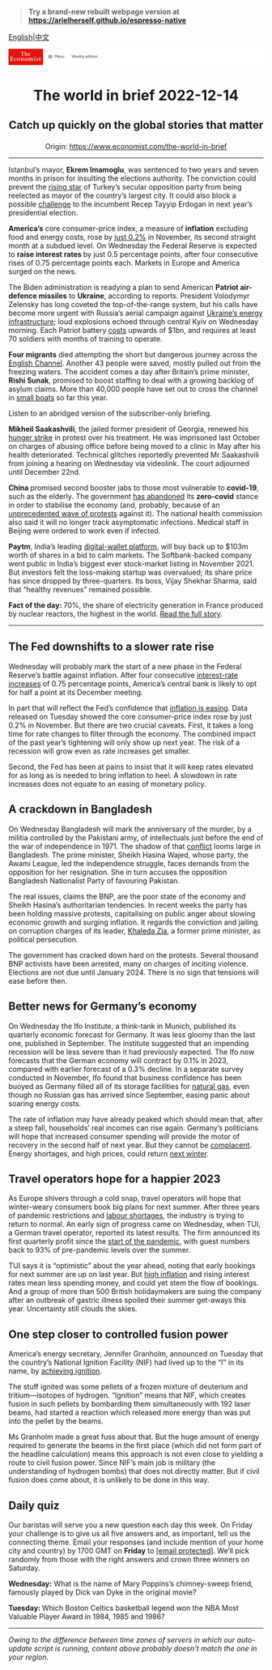 > **Try a brand-new rebuilt webpage version at https://arielherself.github.io/espresso-native**

[English](https://github.com/arielherself/espresso/blob/main/README.md)|[中文](https://github-com.translate.goog/arielherself/espresso/blob/main/README.md?_x_tr_sl=en&_x_tr_tl=zh-CN&_x_tr_hl=zh-CN&_x_tr_pto=wapp)



![The Economist](menubar.png)

# <p align="center">The world in brief 2022-12-14</p>

## <p align="center">Catch up quickly on the global stories that matter</p>

<p align="center">Origin: <a href="https://www.economist.com/the-world-in-brief">https://www.economist.com/the-world-in-brief</a><hr>

Istanbul’s mayor, <strong>Ekrem Imamoglu</strong>, was sentenced to two years and seven months in prison for insulting the elections authority. The conviction could prevent the [rising star](https://www.economist.com/europe/2019/06/24/the-oppositions-new-star-deals-turkeys-president-a-stinging-blow) of Turkey’s secular opposition party from being reelected as mayor of the country’s largest city. It could also block a possible [challenge](https://www.economist.com/the-world-ahead/2022/11/18/turkeys-centenary-could-mark-the-end-of-the-erdogan-era) to the incumbent Recep Tayyip Erdogan in next year’s presidential election.

<strong>America’s</strong> core consumer-price index, a measure of <strong>inflation</strong> excluding food and energy costs, rose by [just 0.2%](https://www.economist.com/finance-and-economics/2022/12/13/americas-inflation-fever-may-be-breaking-at-last) in November, its second straight month at a subdued level. On Wednesday the Federal Reserve is expected to <strong>raise interest rates </strong>by just 0.5 percentage points, after four consecutive rises of 0.75 percentage points each. Markets in Europe and America surged on the news.

The Biden administration is readying a plan to send American <strong>Patriot air-defence missiles</strong> to <strong>Ukraine</strong>, according to reports. President Volodymyr Zelensky has long coveted the top-of-the-range system, but his calls have become more urgent with Russia’s aerial campaign against [Ukraine’s energy infrastructure](https://www.economist.com/europe/2022/11/01/keeping-ukraine-from-freezing-this-winter); loud explosions echoed through central Kyiv on Wednesday morning. Each Patriot battery [costs](https://www.economist.com/europe/2022/10/11/how-the-west-is-helping-ukraine-beat-russias-missiles) upwards of $1bn, and requires at least 70 soldiers with months of training to operate.

<strong>Four migrants</strong> died attempting the short but dangerous journey across the [English Channel](https://www.economist.com/the-economist-explains/2021/12/01/can-britain-stop-migrants-crossing-the-channel). Another 43 people were saved, mostly pulled out from the freezing waters. The accident comes a day after Britain’s prime minister, <strong>Rishi Sunak</strong>, promised to boost staffing to deal with a growing backlog of asylum claims. More than 40,000 people have set out to cross the channel in [small boats](https://www.economist.com/britain/2022/11/02/why-small-boats-are-a-big-problem-for-britain) so far this year.

Listen to an abridged version of the subscriber-only briefing.

<strong>Mikheil Saakashvili</strong>, the jailed former president of Georgia, renewed his [hunger strike](https://www.economist.com/europe/2021/11/18/near-death-in-jail-georgias-former-president-defies-its-current-one) in protest over his treatment. He was imprisoned last October on charges of abusing office before being moved to a clinic in May after his health deteriorated. Technical glitches reportedly prevented Mr Saakashvili from joining a hearing on Wednesday via videolink. The court adjourned until December 22nd.

<strong>China </strong>promised second booster jabs to those most vulnerable to <strong>covid-19</strong>, such as the elderly<em>. </em>The government [has abandoned](https://www.economist.com/china/2022/12/13/how-chinese-people-are-dealing-with-the-spread-of-covid-19) its <strong>zero-covid</strong> stance in order to stabilise the economy (and, probably, because of an [unprecedented wave of protests](https://www.economist.com/leaders/2022/12/01/xi-jinpings-zero-covid-policy-has-turned-a-health-crisis-into-a-political-one) against it). The national health commission also said it will no longer track asymptomatic infections. Medical staff in Beijing were ordered to work even if infected. 

<strong>Paytm</strong>, India’s leading [digital-wallet platform](https://www.economist.com/finance-and-economics/2019/06/08/indians-are-switching-to-digital-payments-in-droves), will buy back up to $103m worth of shares in a bid to calm markets. The Softbank-backed company went public in India’s biggest ever stock-market listing in November 2021. But investors felt the loss-making startup was overvalued; its share price has since dropped by three-quarters. Its boss, Vijay Shekhar Sharma, said that “healthy revenues” remained possible.

<strong>Fact of the day: </strong>70%, the share of electricity generation in France produced by nuclear reactors, the highest in the world. [Read the full story](https://www.economist.com/business/2022/12/12/can-the-french-nuclear-industry-avoid-meltdown).

----------

## The Fed downshifts to a slower rate rise

Wednesday will probably mark the start of a new phase in the Federal Reserve’s battle against inflation. After four consecutive [interest-rate increases](https://www.economist.com/finance-and-economics/2022/11/02/the-fed-delivers-another-jumbo-rate-rise-and-its-far-from-done) of 0.75 percentage points, America’s central bank is likely to opt for half a point at its December meeting. 

In part that will reflect the Fed’s confidence that [inflation is easing](https://www.economist.com/finance-and-economics/2022/12/07/inflation-is-falling-but-not-enough). Data released on Tuesday showed the core consumer-price index rose by just 0.2% in November. But there are two crucial caveats. First, it takes a long time for rate changes to filter through the economy. The combined impact of the past year’s tightening will only show up next year. The risk of a recession will grow even as rate increases get smaller.

Second, the Fed has been at pains to insist that it will keep rates elevated for as long as is needed to bring inflation to heel. A slowdown in rate increases does not equate to an easing of monetary policy.

## A crackdown in Bangladesh

On Wednesday Bangladesh will mark the anniversary of the murder, by a militia controlled by the Pakistani army, of intellectuals just before the end of the war of independence in 1971. The shadow of that [conflict](https://www.economist.com/1843/2017/03/28/virtual-revenge-is-sweet-in-bangladesh) looms large in Bangladesh. The prime minister, Sheikh Hasina Wajed, whose party, the Awami League, led the independence struggle, faces demands from the opposition for her resignation. She in turn accuses the opposition Bangladesh Nationalist Party of favouring Pakistan. 

The real issues, claims the BNP, are the poor state of the economy and Sheikh Hasina’s authoritarian tendencies. In recent weeks the party has been holding massive protests, capitalising on public anger about slowing economic growth and surging inflation. It regards the conviction and jailing on corruption charges of its leader, [​​Khaleda Zia](https://www.economist.com/asia/2018/02/08/the-conviction-of-khaleda-zia-hobbles-bangladeshs-opposition), a former prime minister, as political persecution. 

The government has cracked down hard on the protests. Several thousand BNP activists have been arrested, many on charges of inciting violence. Elections are not due until January 2024. There is no sign that tensions will ease before then.

## Better news for Germany’s economy

On Wednesday the Ifo Institute, a think-tank in Munich, published its quarterly economic forecast for Germany. It was less gloomy than the last one, published in September. The institute suggested that an impending recession will be less severe than it had previously expected. The Ifo now forecasts that the German economy will contract by 0.1% in 2023, compared with earlier forecast of a 0.3% decline. In a separate survey conducted in November, Ifo found that business confidence has been buoyed as Germany filled all of its storage facilities for [natural gas](https://www.economist.com/business/2022/12/01/meet-the-man-who-may-decide-the-fate-of-german-industry), even though no Russian gas has arrived since September, easing panic about soaring energy costs. 

The rate of inflation may have already peaked which should mean that, after a steep fall, households’ real incomes can rise again. Germany’s politicians will hope that increased consumer spending will provide the motor of recovery in the second half of next year. But they cannot be [complacent](https://www.economist.com/leaders/2022/10/13/europe-is-growing-complacent-about-its-energy-crisis). Energy shortages, and high prices, could return [next winter](https://www.economist.com/europe/2022/09/29/europes-next-energy-crunch). 

## Travel operators hope for a happier 2023

As Europe shivers through a cold snap, travel operators will hope that winter-weary consumers book big plans for next summer. After three years of pandemic restrictions and [labour shortages](https://www.economist.com/europe/2022/07/07/travel-chaos-in-europe-is-a-glimpse-of-a-future-with-few-spare-workers), the industry is trying to return to normal. An early sign of progress came on Wednesday, when TUI, a German travel operator, reported its latest results. The firm announced its first quarterly profit since the [start of the pandemic](https://www.economist.com/the-world-ahead/2022/11/14/take-that-covid-revenge-tourism-takes-off), with guest numbers back to 93% of pre-pandemic levels over the summer.

TUI says it is “optimistic” about the year ahead, noting that early bookings for next summer are up on last year. But [high inflation](https://www.economist.com/finance-and-economics/2022/08/31/europe-is-heading-for-recession-how-bad-will-it-be) and rising interest rates mean less spending money, and could yet stem the flow of bookings. And a group of more than 500 British holidaymakers are suing the company after an outbreak of gastric illness spoiled their summer get-aways this year. Uncertainty still clouds the skies.

## One step closer to controlled fusion power

America’s energy secretary, Jennifer Granholm, announced on Tuesday that the country’s National Ignition Facility (NIF) had lived up to the “I” in its name, by [achieving ignition](https://www.economist.com/science-and-technology/2022/12/13/controlled-fusion-power-is-little-nearer-now-than-it-was-a-week-ago). 

The stuff ignited was some pellets of a frozen mixture of deuterium and tritium—isotopes of hydrogen. “Ignition” means that NIF, which creates fusion in such pellets by bombarding them simultaneously with 192 laser beams, had started a reaction which released more energy than was put into the pellet by the beams. 

Ms Granholm made a great fuss about that. But the huge amount of energy required to generate the beams in the first place (which did not form part of the headline calculation) means this approach is not even close to yielding a route to civil fusion power. Since NIF’s main job is military (the understanding of hydrogen bombs) that does not directly matter. But if civil fusion does come about, it is unlikely to be done in this way.

## Daily quiz

Our baristas will serve you a new question each day this week. On Friday your challenge is to give us all five answers and, as important, tell us the connecting theme. Email your responses (and include mention of your home city and country) by 1700 GMT on <strong>Friday</strong> to [<span class="__cf_email__" data-cfemail="de8fabb7a49badaeacbbadadb19ebbbdb1b0b1b3b7adaaf0bdb1b3">[email&#160;protected]</span>](https://mail.google.com/mail/?view=cm&amp;fs=1&amp;tf=1&amp;to=QuizEspresso@economist.com). We’ll pick randomly from those with the right answers and crown three winners on Saturday.

<strong>Wednesday:</strong> What is the name of Mary Poppins’s chimney-sweep friend, famously played by Dick van Dyke in the original movie?

<strong>Tuesday: </strong>Which Boston Celtics basketball legend won the NBA Most Valuable Player Award in 1984, 1985 and 1986?

----------

*Owing to the difference between time zones of servers in which our auto-update script is running, content above probably doesn't match the one in your region.*
